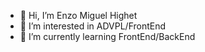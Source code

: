 - 👋 Hi, I’m Enzo Miguel Highet
- 👀 I’m interested in ADVPL/FrontEnd
- 🌱 I’m currently learning FrontEnd/BackEnd

<!---
EnzoMHighet/EnzoMHighet is a ✨ special ✨ repository because its `README.md` (this file) appears on your GitHub profile.
You can click the Preview link to take a look at your changes.
--->
